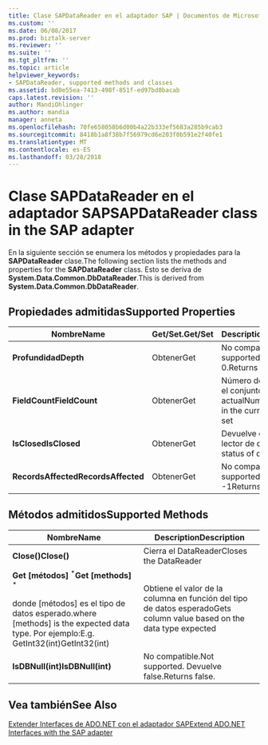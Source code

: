 ```yaml
---
title: Clase SAPDataReader en el adaptador SAP | Documentos de Microsoft
ms.custom: ''
ms.date: 06/08/2017
ms.prod: biztalk-server
ms.reviewer: ''
ms.suite: ''
ms.tgt_pltfrm: ''
ms.topic: article
helpviewer_keywords:
- SAPDataReader, supported methods and classes
ms.assetid: bd0e55ea-7413-498f-851f-ed97bd8bacab
caps.latest.revision: ''
author: MandiOhlinger
ms.author: mandia
manager: anneta
ms.openlocfilehash: 70fe658058b6d00b4a22b333ef5683a285b9cab3
ms.sourcegitcommit: 8418b1a8f38b7f56979cd6e203f0b591e2f40fe1
ms.translationtype: MT
ms.contentlocale: es-ES
ms.lasthandoff: 03/28/2018
---
```

# <a name="sapdatareader-class-in-the-sap-adapter"></a><span data-ttu-id="02ec1-102">Clase SAPDataReader en el adaptador SAP</span><span class="sxs-lookup"><span data-stu-id="02ec1-102">SAPDataReader class in the SAP adapter</span></span>
<span data-ttu-id="02ec1-103">En la siguiente sección se enumera los métodos y propiedades para la **SAPDataReader** clase.</span><span class="sxs-lookup"><span data-stu-id="02ec1-103">The following section lists the methods and properties for the **SAPDataReader** class.</span></span> <span data-ttu-id="02ec1-104">Esto se deriva de **System.Data.Common.DbDataReader**.</span><span class="sxs-lookup"><span data-stu-id="02ec1-104">This is derived from **System.Data.Common.DbDataReader**.</span></span>  
  
## <a name="supported-properties"></a><span data-ttu-id="02ec1-105">Propiedades admitidas</span><span class="sxs-lookup"><span data-stu-id="02ec1-105">Supported Properties</span></span>  
  
|<span data-ttu-id="02ec1-106">Nombre</span><span class="sxs-lookup"><span data-stu-id="02ec1-106">Name</span></span>|<span data-ttu-id="02ec1-107">Get/Set.</span><span class="sxs-lookup"><span data-stu-id="02ec1-107">Get/Set</span></span>|<span data-ttu-id="02ec1-108">Description</span><span class="sxs-lookup"><span data-stu-id="02ec1-108">Description</span></span>|  
|----------|--------------|-----------------|  
|<span data-ttu-id="02ec1-109">**Profundidad**</span><span class="sxs-lookup"><span data-stu-id="02ec1-109">**Depth**</span></span>|<span data-ttu-id="02ec1-110">Obtener</span><span class="sxs-lookup"><span data-stu-id="02ec1-110">Get</span></span>|<span data-ttu-id="02ec1-111">No compatible.</span><span class="sxs-lookup"><span data-stu-id="02ec1-111">Not supported.</span></span> <span data-ttu-id="02ec1-112">Devuelve 0.</span><span class="sxs-lookup"><span data-stu-id="02ec1-112">Returns 0.</span></span>|  
|<span data-ttu-id="02ec1-113">**FieldCount**</span><span class="sxs-lookup"><span data-stu-id="02ec1-113">**FieldCount**</span></span>|<span data-ttu-id="02ec1-114">Obtener</span><span class="sxs-lookup"><span data-stu-id="02ec1-114">Get</span></span>|<span data-ttu-id="02ec1-115">Número de campos en el conjunto de registros actual</span><span class="sxs-lookup"><span data-stu-id="02ec1-115">Number of fields in the current record set</span></span>|  
|<span data-ttu-id="02ec1-116">**IsClosed**</span><span class="sxs-lookup"><span data-stu-id="02ec1-116">**IsClosed**</span></span>|<span data-ttu-id="02ec1-117">Obtener</span><span class="sxs-lookup"><span data-stu-id="02ec1-117">Get</span></span>|<span data-ttu-id="02ec1-118">Devuelve el estado del lector de datos</span><span class="sxs-lookup"><span data-stu-id="02ec1-118">Returns status of data reader</span></span>|  
|<span data-ttu-id="02ec1-119">**RecordsAffected**</span><span class="sxs-lookup"><span data-stu-id="02ec1-119">**RecordsAffected**</span></span>|<span data-ttu-id="02ec1-120">Obtener</span><span class="sxs-lookup"><span data-stu-id="02ec1-120">Get</span></span>|<span data-ttu-id="02ec1-121">No compatible.</span><span class="sxs-lookup"><span data-stu-id="02ec1-121">Not supported.</span></span> <span data-ttu-id="02ec1-122">Devuelve -1</span><span class="sxs-lookup"><span data-stu-id="02ec1-122">Returns -1</span></span>|  
  
## <a name="supported-methods"></a><span data-ttu-id="02ec1-123">Métodos admitidos</span><span class="sxs-lookup"><span data-stu-id="02ec1-123">Supported Methods</span></span>  
  
|<span data-ttu-id="02ec1-124">Nombre</span><span class="sxs-lookup"><span data-stu-id="02ec1-124">Name</span></span>|<span data-ttu-id="02ec1-125">Description</span><span class="sxs-lookup"><span data-stu-id="02ec1-125">Description</span></span>|  
|----------|-----------------|  
|<span data-ttu-id="02ec1-126">**Close()**</span><span class="sxs-lookup"><span data-stu-id="02ec1-126">**Close()**</span></span>|<span data-ttu-id="02ec1-127">Cierra el DataReader</span><span class="sxs-lookup"><span data-stu-id="02ec1-127">Closes the DataReader</span></span>|  
|<span data-ttu-id="02ec1-128">**Get [métodos]** <sup>\*</sup></span><span class="sxs-lookup"><span data-stu-id="02ec1-128">**Get [methods]** <sup>\*</sup></span></span><br /><br /> <span data-ttu-id="02ec1-129">donde [métodos] es el tipo de datos esperado.</span><span class="sxs-lookup"><span data-stu-id="02ec1-129">where [methods] is the expected data type.</span></span> <span data-ttu-id="02ec1-130">Por ejemplo:</span><span class="sxs-lookup"><span data-stu-id="02ec1-130">E.g.</span></span> <span data-ttu-id="02ec1-131">GetInt32(int)</span><span class="sxs-lookup"><span data-stu-id="02ec1-131">GetInt32(int)</span></span>|<span data-ttu-id="02ec1-132">Obtiene el valor de la columna en función del tipo de datos esperado</span><span class="sxs-lookup"><span data-stu-id="02ec1-132">Gets column value based on the data type expected</span></span>|  
|<span data-ttu-id="02ec1-133">**IsDBNull(int)**</span><span class="sxs-lookup"><span data-stu-id="02ec1-133">**IsDBNull(int)**</span></span>|<span data-ttu-id="02ec1-134">No compatible.</span><span class="sxs-lookup"><span data-stu-id="02ec1-134">Not supported.</span></span> <span data-ttu-id="02ec1-135">Devuelve false.</span><span class="sxs-lookup"><span data-stu-id="02ec1-135">Returns false.</span></span>|  
  
## <a name="see-also"></a><span data-ttu-id="02ec1-136">Vea también</span><span class="sxs-lookup"><span data-stu-id="02ec1-136">See Also</span></span>  
 [<span data-ttu-id="02ec1-137">Extender Interfaces de ADO.NET con el adaptador SAP</span><span class="sxs-lookup"><span data-stu-id="02ec1-137">Extend ADO.NET Interfaces with the SAP adapter</span></span>](../../adapters-and-accelerators/adapter-sap/extend-ado-net-interfaces-with-the-sap-adapter.md)